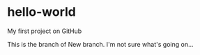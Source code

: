 # hello-world
My first project on GitHub

This is the branch of New branch.
I'm not sure what's going on...
